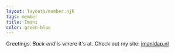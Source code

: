 ```yaml
---
layout: layouts/member.njk
tags: member
title: Imani
color: green-blue
---
```

Greetings. *Back end* is where it's at. Check out my site: [imanidap.nl](https://imanidap.nl/)
